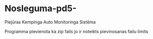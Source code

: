 # Nosleguma-pd5-
Piejūras Kempinga Auto Monitoringa Sistēma

Programma pievienota ka zip fails jo ir noteikts pievinosanas failu limits
